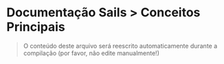 # Documentação Sails > Conceitos Principais

> O conteúdo deste arquivo será reescrito automaticamente durante a compilação (por favor, não edite manualmente!)

<docmeta name="displayName" value="Conceitos Principais: Tabela de Conteúdo">
<docmeta name="isTableOfContents" value="true">
